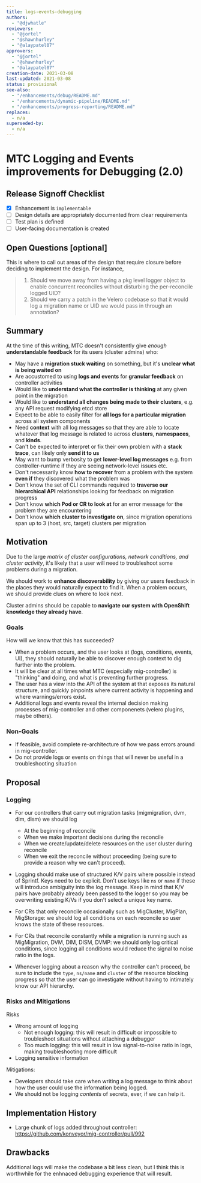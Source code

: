 ```yaml
---
title: logs-events-debugging
authors:
  - "@djwhatle"
reviewers:
  - "@jortel"
  - "@shawnhurley"
  - "@alaypatel07"
approvers:
  - "@jortel"
  - "@shawnhurley"
  - "@alaypatel07"
creation-date: 2021-03-08
last-updated: 2021-03-08
status: provisional
see-also:
  - "/enhancements/debug/README.md"  
  - "/enhancements/dynamic-pipeline/README.md"  
  - "/enhancements/progress-reporting/README.md"  
replaces:
  - n/a
superseded-by:
  - n/a
---
```


# MTC Logging and Events improvements for Debugging (2.0)

## Release Signoff Checklist

- [x] Enhancement is `implementable`
- [ ] Design details are appropriately documented from clear requirements
- [ ] Test plan is defined
- [ ] User-facing documentation is created

## Open Questions [optional]

This is where to call out areas of the design that require closure before deciding
to implement the design.  For instance, 
 > 1. Should we move away from having a pkg level logger object to enable concurrent reconciles without disturbing the per-reconcile logged UID?
 > 2. Should we carry a patch in the Velero codebase so that it would log a migration name or UID  we would pass in through an annotation? 

## Summary

At the time of this writing, MTC doesn't consistently give _enough_ __understandable feedback__ for its users (cluster admins) who:

 - May have a __migration stuck waiting__ on something, but it's __unclear what is being waited on__
 - Are accustomed to using __logs and events__ for __granular feedback__ on controller activities
 - Would like to __understand what the controller is thinking__ at any given point in the migration
 - Would like to __understand all changes being made to their clusters__, e.g. any API request modifying etcd store
 - Expect to be able to easily filter for __all logs for a particular migration__ across all system components 
 - Need __context__ with all log messages so that they are able to locate whatever that log message is related to across __clusters__, __namespaces__, and __kinds__.
 - Can't be expected to interpret or fix their own problem with a __stack trace__, can likely only __send it to us__
 - May want to bump verbosity to get __lower-level log messages__ e.g. from controller-runtime if they are seeing network-level issues etc.
 - Don't necessarily know __how to recover__ from a problem with the system __even if__ they discovered what the problem was
 - Don't know the set of CLI commands required to __traverse our hierarchical API__ relationships looking for feedback on migration progress
 - Don't know __which Pod or CR to look at__  for an error message for the problem they are encountering
 - Don't know __which cluster to investigate on__, since migration operations span up to 3 (host, src, target) clusters per migration

## Motivation

Due to the large _matrix of cluster configurations, network conditions, and cluster activity_, it's likely that a user will need to troubleshoot some problems during a migration.

We should work to __enhance discoverability__ by giving our users feedback in the places they would naturally expect to find it. When a problem occurs, we should provide clues on where to look next. 

Cluster admins should be capable to __navigate our system with OpenShift knowledge they already have__.

### Goals

How will we know that this has succeeded?

- When a problem occurs, and the user looks at (logs, conditions, events, UI), they should naturally be able to discover enough context to dig further into the problem.
- It will be clear at all times what MTC (especially mig-controller) is "thinking" and  doing, and what is preventing further progress.
- The user has a view into the API of the system at that exposes its natural structure, and quickly pinpoints where current activity is happening and where warnings/errors exist.
- Additional logs and events reveal the internal decision making processes of mig-controller and other componenets (velero plugins, maybe others).


### Non-Goals

- If feasible, avoid complete re-architecture of how we pass errors around in mig-controller.
- Do not provide logs or events on things that will never be useful in a troubleshooting situation

## Proposal

### Logging 

- For our controllers that carry out migration tasks (migmigration, dvm, dim, dism) we should log
  - At the beginning of reconcile
  - When we make important decisions during the reconcile
  - When we create/update/delete resources on the user cluster during reconcile
  - When we exit the reconcile without proceeding (being sure to provide a reason why we can't proceed).

- Logging should make use of structured K/V pairs where possible instead of Sprintf. Keys need to be explicit. Don't use keys like `ns` or `name` if these will introduce ambiguity into the log message. Keep in mind that K/V pairs have probably already been passed to the logger so you may be overwriting existing K/Vs if you don't select a unique key name.

- For CRs that only reconcile occasionally such as MigCluster, MigPlan, MigStorage: we should log all conditions on each reconcile so user knows the state of these resources.
- For CRs that reconcile constantly while a migration is running such as MigMigration, DVM, DIM, DISM, DVMP: we should only log critical conditions, since logging all conditions would reduce the signal to noise ratio in the logs.

- Whenever logging about a reason why the controller can't proceed, be sure to include the `type`, `ns/name` and `cluster` of the resource blocking progress so that the user can go investigate without having to intimately know our API hierarchy.

### Risks and Mitigations

Risks 
 - Wrong amount of logging
   - Not enough logging: this will result in difficult or impossible to troubleshoot situations without attaching a debugger
   - Too much logging: this will result in low signal-to-noise ratio in logs, making troubleshooting more difficult
 - Logging sensitive information

Mitigations:
 - Developers should take care when writing a log message to think about how the user could use the information being logged.
 - We should not be logging _contents_ of secrets, ever, if we can help it.

## Implementation History

 - Large chunk of logs added throughout controller: https://github.com/konveyor/mig-controller/pull/992

## Drawbacks

Additional logs will make the codebase a bit less clean, but I think this is worthwhile for the enhnaced debugging experience that will result. 
